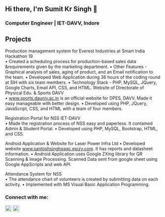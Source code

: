 ## Hi there, I'm Sumit Kr Singh 👋

### Computer Engineer | IET-DAVV, Indore

## Projects
 Production management system for Everest Industries at Smart India Hackathon 19                                                        
    • Created a scheduling process for production-based sales data &requirements given by the marketing department. 
    • Other Features - Graphical analysis of sales, aging of product, and an Email notification to the team.
    • Developed Web Application during 36 hours of the coding round at SIH with six team members.
    • Technology Stack - PHP, MySQL, JQuery, Google Charts, Email API, CSS, and HTML. 
 Website of Directorate of Physical Edu. & Sports DAVV			          
    • www.sports.dauniv.ac.in is an official website for DPES, DAVV. Made it easy manageable with better design.
    • Developed using PHP, JQuery, JavaScript, CSS, and HTML with a team of four members.

 Registration Portal for NSS IET-DAVV				          
    • Made the registration process of NSS easy and paperless. It contained Admin & Student Portal.
    • Developed using PHP, MySQL, Bootstrap, HTML, and CSS.

 Android Application & Website for Laser Power Infra Ltd
    • Developed website www.santoshsinghqaqc.epizy.com. It has reports and datasheet information. 
    • Android Application uses Google ZXing library for QR Scanning & Image Processing. Scanned Data sent from google sheet using Google AppScripts and web API.

 Attendance System for NSS	                 
    • The attendance chart of volunteers is created by submitting data on each activity. 
    • Implemented with MS Visual Basic Application Programming.
### Connect with me:

[<img align="left" alt="Sumit Kr Singh | LinkedIn" width="22px" src="https://cdn.jsdelivr.net/npm/simple-icons@v3/icons/linkedin.svg" />][linkedin]
[<img align="left" alt="Sumit Kr Singh Sourcerer Profile" width="22px" src="https://sourcerer.io/icons/logo-sharing.svg" />][sourcerer]
  
  
[linkedin]: www.linkedin.com/in/sumitsingh684
[sourcerer]:https://sourcerer.io/sumit684

